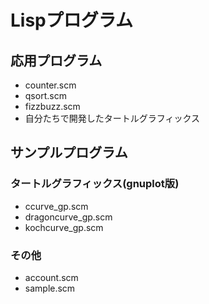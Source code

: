 # Lispプログラム

## 応用プログラム
- counter.scm
- qsort.scm
- fizzbuzz.scm
- 自分たちで開発したタートルグラフィックス

## サンプルプログラム

### タートルグラフィックス(gnuplot版)
- ccurve_gp.scm
- dragoncurve_gp.scm
- kochcurve_gp.scm

### その他
- account.scm
- sample.scm
